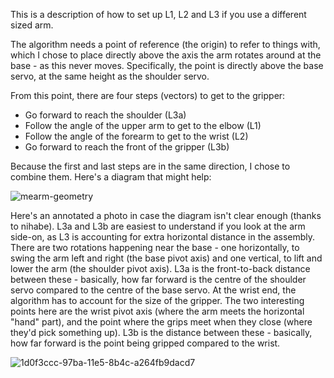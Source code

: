 This is a description of how to set up L1, L2 and L3 if you use a different sized arm.

The algorithm needs a point of reference (the origin) to refer to things with, which I chose to place directly above the axis the arm rotates around at the base - as this never moves.  Specifically, the point is directly above the base servo, at the same height as the shoulder servo.

From this point, there are four steps (vectors) to get to the gripper:
- Go forward to reach the shoulder (L3a)
- Follow the angle of the upper arm to get to the elbow (L1)
- Follow the angle of the forearm to get to the wrist (L2)
- Go forward to reach the front of the gripper (L3b)

Because the first and last steps are in the same direction, I chose to combine them.  Here's a diagram that might help:

![mearm-geometry](https://cloud.githubusercontent.com/assets/6117158/11512378/b7a06b70-9865-11e5-8bb8-f9adf5963b04.png)

Here's an annotated a photo in case the diagram isn't clear enough (thanks to nihabe).   L3a and L3b are easiest to understand if you look at the arm side-on, as L3 is accounting for extra horizontal distance in the assembly.
There are two rotations happening near the base - one horizontally, to swing the arm left and right (the base pivot axis) and one vertical, to lift and lower the arm (the shoulder pivot axis).  L3a is the front-to-back distance between these - basically, how far forward is the centre of the shoulder servo compared to the centre of the base servo.
At the wrist end, the algorithm has to account for the size of the gripper.  The two interesting points here are the wrist pivot axis (where the arm meets the horizontal "hand" part), and the point where the grips meet when they close (where they'd pick something up).  L3b is the distance between these - basically, how far forward is the point being gripped compared to the wrist.

![1d0f3ccc-97ba-11e5-8b4c-a264fb9dacd7](https://cloud.githubusercontent.com/assets/6117158/11508922/207223e0-9853-11e5-9ac8-e028037a1891.jpg)
